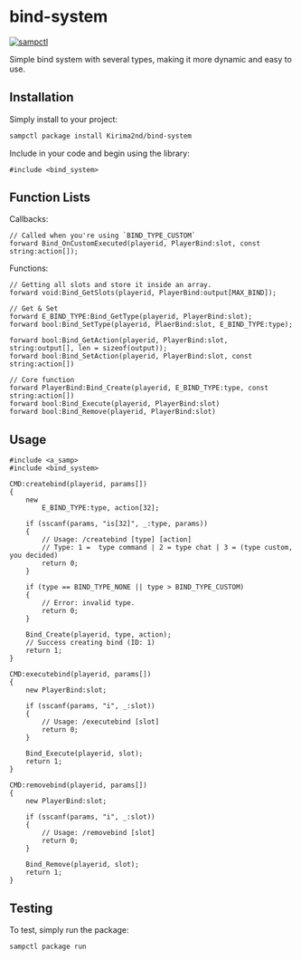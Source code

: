 # bind-system

[![sampctl](https://img.shields.io/badge/sampctl-bind--system-2f2f2f.svg?style=for-the-badge)](https://github.com/Kirima2nd/bind-system)

Simple bind system with several types, making it more dynamic and easy to use.

## Installation

Simply install to your project:

```bash
sampctl package install Kirima2nd/bind-system
```

Include in your code and begin using the library:

```pawn
#include <bind_system>
```

## Function Lists

Callbacks:
```pawn
// Called when you're using `BIND_TYPE_CUSTOM`
forward Bind_OnCustomExecuted(playerid, PlayerBind:slot, const string:action[]);
```

Functions:
```pawn
// Getting all slots and store it inside an array.
forward void:Bind_GetSlots(playerid, PlayerBind:output[MAX_BIND]);

// Get & Set
forward E_BIND_TYPE:Bind_GetType(playerid, PlayerBind:slot);
forward bool:Bind_SetType(playerid, PlaerBind:slot, E_BIND_TYPE:type);

forward bool:Bind_GetAction(playerid, PlayerBind:slot, string:output[], len = sizeof(output));
forward bool:Bind_SetAction(playerid, PlayerBind:slot, const string:action[])

// Core function
forward PlayerBind:Bind_Create(playerid, E_BIND_TYPE:type, const string:action[])
forward bool:Bind_Execute(playerid, PlayerBind:slot)
forward bool:Bind_Remove(playerid, PlayerBind:slot)
```

## Usage

```pawn
#include <a_samp>
#include <bind_system>

CMD:createbind(playerid, params[])
{
    new 
        E_BIND_TYPE:type, action[32];

    if (sscanf(params, "is[32]", _:type, params))
    {
        // Usage: /createbind [type] [action]
        // Type: 1 =  type command | 2 = type chat | 3 = (type custom, you decided)
        return 0;
    }

    if (type == BIND_TYPE_NONE || type > BIND_TYPE_CUSTOM)
    {
        // Error: invalid type.
        return 0;
    }

    Bind_Create(playerid, type, action);
    // Success creating bind (ID: 1)
    return 1;
}

CMD:executebind(playerid, params[])
{
    new PlayerBind:slot;

    if (sscanf(params, "i", _:slot))
    {
        // Usage: /executebind [slot]
        return 0;
    }

    Bind_Execute(playerid, slot);
    return 1;
}

CMD:removebind(playerid, params[])
{
    new PlayerBind:slot;

    if (sscanf(params, "i", _:slot))
    {
        // Usage: /removebind [slot]
        return 0;
    }

    Bind_Remove(playerid, slot);
    return 1;
}
```

## Testing

To test, simply run the package:

```bash
sampctl package run
```
